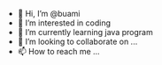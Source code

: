 - 👋 Hi, I’m @buami
- 👀 I’m interested in coding
- 🌱 I’m currently learning java program
- 💞️ I’m looking to collaborate on ...
- 📫 How to reach me ...

<!---
buami/buami is a ✨ special ✨ repository because its `README.md` (this file) appears on your GitHub profile.
You can click the Preview link to take a look at your changes.
--->
